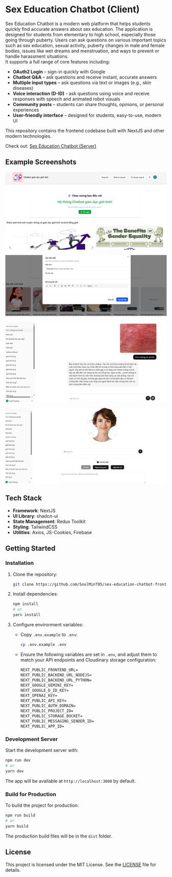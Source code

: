 # Sex Education Chatbot (Client)

Sex Education Chatbot is a modern web platform that helps students quickly find accurate answers about sex education.
The application is designed for students from elementary to high school, especially those going through puberty.
Users can ask questions on various important topics such as sex education, sexual activity, puberty changes in male and female bodies, issues like wet dreams and menstruation, and ways to prevent or handle harassment situations.  
It supports a full range of core features including:

-   **OAuth2 Login** – sign-in quickly with Google
-   **Chatbot Q&A** – ask questions and receive instant, accurate answers
-   **Multiple input types** – ask questions via text or images (e.g., skin diseases)
-   **Voice interaction (D-ID)** - ask questions using voice and receive responses with speech and animated robot visuals
-   **Community posts** – students can share thoughts, opinions, or personal experiences
-   **User-friendly interface** – designed for students, easy-to-use, modern UI

This repository contains the frontend codebase built with NextJS and other modern technologies.

Check out: [Sex Education Chatbot (Server)](https://github.com/SoulMinT05/sex-education-chatbot-backend)

## Example Screenshots

![](./screenshots/home.png)

![](./screenshots/add_blog.png)

![](./screenshots/chatbot.png)

![](./screenshots/d_id.png)

## Tech Stack

-   **Framework**: NextJS
-   **UI Library**: shadcn-ui
-   **State Management**: Redux Toolkit
-   **Styling**: TailwindCSS
-   **Utilities**: Axios, JS-Cookies, Firebase

## Getting Started

### Installation

1. Clone the repository:
    ```bash
    git clone https://github.com/SoulMinT05/sex-education-chatbot-frontend
    ```
2. Install dependencies:
    ```bash
    npm install
    # or
    yarn install
    ```
3. Configure environment variables:

    - Copy `.env.example` to `.env`:
        ```bash
        cp .env.example .env
        ```
    - Ensure the following variables are set in `.env`, and adjust them to match your API endpoints and Cloudinary storage configuration:

        ```env
        NEXT_PUBLIC_FRONTEND_URL=
        NEXT_PUBLIC_BACKEND_URL_NODEJS=
        NEXT_PUBLIC_BACKEND_URL_PYTHON=
        NEXT_GOOGLE_GEMINI_KEY=
        NEXT_GOOGLE_D_ID_KEY=
        NEXT_OPENAI_KEY=
        NEXT_PUBLIC_API_KEY=
        NEXT_PUBLIC_AUTH_DOMAIN=
        NEXT_PUBLIC_PROJECT_ID=
        NEXT_PUBLIC_STORAGE_BUCKET=
        NEXT_PUBLIC_MESSAGING_SENDER_ID=
        NEXT_PUBLIC_APP_ID=
        ```

### Development Server

Start the development server with:

```bash
npm run dev
# or
yarn dev
```

The app will be available at `http://localhost:3000` by default.

### Build for Production

To build the project for production:

```bash
npm run build
# or
yarn build
```

The production build files will be in the `dist` folder.

## License

This project is licensed under the MIT License. See the [LICENSE](LICENSE) file for details.
